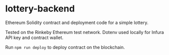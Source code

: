 # lottery-backend
Ethereum Solidity contract and deployment code for a simple lottery.

Tested on the Rinkeby Ethereum test network.  Dotenv used locally for Infura API key and contract wallet.  

Run `npm run deploy` to deploy contract on the blockchain.  
